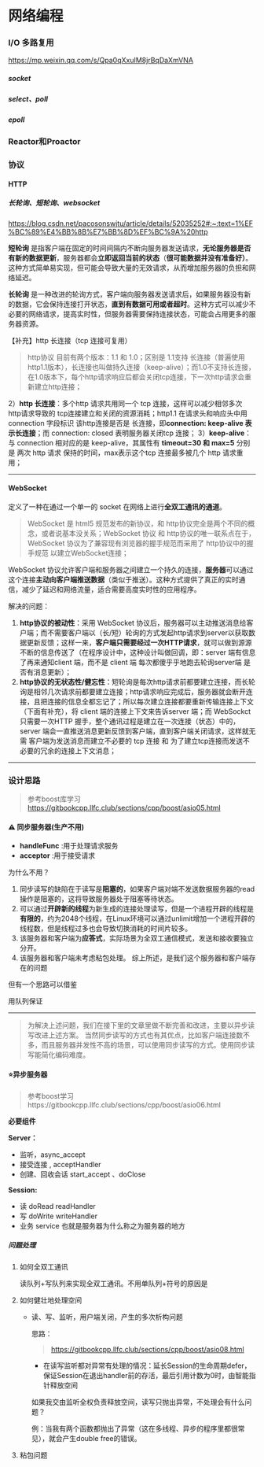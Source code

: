 # 网络编程

### I/O 多路复用

https://mp.weixin.qq.com/s/Qpa0qXxuIM8jrBqDaXmVNA

##### socket

##### select、poll

##### epoll



### Reactor和Proactor



### 协议

#### HTTP

##### 长轮询、短轮询、websocket

https://blog.csdn.net/pacosonswjtu/article/details/52035252#:~:text=1%EF%BC%89%E4%BB%8B%E7%BB%8D%EF%BC%9A%20http

**短轮询** 是指客户端在固定的时间间隔内不断向服务器发送请求，**无论服务器是否有新的数据更新**，服务器都会**立即返回当前的状态**（**很可能数据并没有准备好）**。这种方式简单易实现，但可能会导致大量的无效请求，从而增加服务器的负担和网络延迟。

**长轮询** 是一种改进的轮询方式，客户端向服务器发送请求后，如果服务器没有新的数据，它会保持连接打开状态，**直到有数据可用或者超时**。这种方式可以减少不必要的网络请求，提高实时性，但服务器需要保持连接状态，可能会占用更多的服务器资源。

【补充】http 长连接（tcp 连接可复用）

> http协议 目前有两个版本：1.1 和 1.0；区别是 1.1支持 长连接（普遍使用http1.1版本），长连接也叫做持久连接（keep-alive）；而1.0不支持长连接，在1.0版本下，每个http请求响应后都会关闭tcp连接，下一次http请求会重新建立http连接；

2）**http 长连接**：多个http 请求共用同一个 tcp 连接，这样可以减少相邻多次 http请求导致的 tcp连接建立和关闭的资源消耗；http1.1 在请求头和响应头中用 connection 字段标识 该http连接是否是 长连接，即**connection: keep-alive 表示长连接**；而 connection: closed 表明服务器关闭tcp 连接；
3）**keep-alive**：与 connection 相对应的是 keep-alive，其属性有 **timeout=30 和 max=5** 分别是 两次 http 请求 保持的时间，max表示这个tcp 连接最多被几个 http 请求重用；

---

#### **WebSocket**

定义了一种在通过一个单一的 socket 在网络上进行**全双工通讯的通道**。

>  WebSocket 是 html5 规范发布的新协议，和 http协议完全是两个不同的概念，或者说基本没关系；WebSocket 协议 和 http协议的唯一联系点在于，WebSocket 协议为了兼容现有浏览器的握手规范而采用了 http协议中的握手规范 以建立WebSocket连接；

WebSocket 协议允许客户端和服务器之间建立一个持久的连接，**服务器**可以通过这个连接**主动向客户端推送数据**（类似于推送）。这种方式提供了真正的实时通信，减少了延迟和网络流量，适合需要高度实时性的应用程序。

解决的问题：

1. **http协议的被动性**：采用 WebSocket 协议后，服务器可以主动推送消息给客户端；而不需要客户端以（长/短）轮询的方式发起http请求到server以获取数据更新反馈；这样一来，**客户端只需要经过一次HTTP请求**，就可以做到源源不断的信息传送了（在程序设计中，这种设计叫做回调，即：server 端有信息了再来通知client 端，而不是 client 端 每次都傻乎乎地跑去轮询server端 是否有消息更新）；
2. **http协议的无状态性/健忘性**：短轮询是每次http请求前都要建立连接，而长轮询是相邻几次请求前都要建立连接；http请求响应完成后，服务器就会断开连接，且把连接的信息全都忘记了；所以每次建立连接都要重新传输连接上下文（下面有补充），将 client 端的连接上下文来告诉server 端；而 WebSockct只需要一次HTTP 握手，整个通讯过程是建立在一次连接（状态）中的，server 端会一直推送消息更新反馈到客户端，直到客户端关闭请求，这样就无需 客户端为发送消息而建立不必要的 tcp 连接 和 为了建立tcp连接而发送不必要的冗余的连接上下文消息；

---

### 设计思路

> 参考boost库学习 https://gitbookcpp.llfc.club/sections/cpp/boost/asio05.html

#### :warning: 同步服务器(生产不用)

- **handleFunc** :用于处理请求服务
- **acceptor** :用于接受请求

为什么不用？

1. 同步读写的缺陷在于读写是**阻塞的**，如果客户端对端不发送数据服务器的read操作是阻塞的，这将导致服务器处于阻塞等待状态。
2.  可以通过**开辟新的线程**为新生成的连接处理读写，但是一个进程开辟的线程是**有限的**，约为2048个线程，在Linux环境可以通过unlimit增加一个进程开辟的线程数，但是线程过多也会导致切换消耗的时间片较多。 
3. 该服务器和客户端为**应答式**，实际场景为全双工通信模式，发送和接收要独立分开。 
4. 该服务器和客户端未考虑粘包处理。 综上所述，是我们这个服务器和客户端存在的问题

但有一个思路可以借鉴

用队列保证

---

> 为解决上述问题，我们在接下里的文章里做不断完善和改进，主要以异步读写改进上述方案。 当然同步读写的方式也有其优点，比如客户端连接数不多，而且服务器并发性不高的场景，可以使用同步读写的方式。使用同步读写能简化编码难度。

#### ⭐异步服务器

> 参考boost学习https://gitbookcpp.llfc.club/sections/cpp/boost/asio06.html

**必要组件**

**Server：**

- 监听，async_accept
- 接受连接 , acceptHandler
- 创建、回收会话 start_accept 、doClose

**Session:**

- 读 doRead readHandler
- 写 doWrite writeHandler
- 业务 service 也就是服务器为什么称之为服务器的地方



##### 问题处理

1. 如何全双工通讯

   读队列+写队列来实现全双工通讯。不用单队列+符号的原因是

2. 如何健壮地处理空间

   - 读、写、监听，用户端关闭，产生的多次析构问题

     思路：

     > https://gitbookcpp.llfc.club/sections/cpp/boost/asio08.html
     
     - 在读写监听都对异常有处理的情况：延长Session的生命周期defer，保证Session在退出handler前的存活，最后引用计数为0时，由智能指针释放空间
     
     如果我交由监听全权负责释放空间，读写只抛出异常，不处理会有什么问题？
     
     例：当我有两个函数都抛出了异常（这在多线程、异步的程序里都很常见），就会产生double free的错误。

3. 粘包问题



​	



